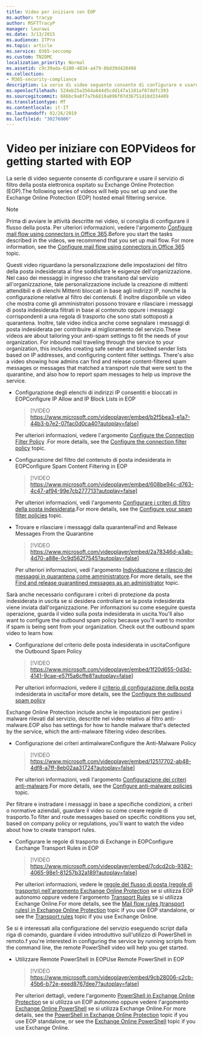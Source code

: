 ```yaml
---
title: Video per iniziare con EOP
ms.author: tracyp
author: MSFTTracyP
manager: laurawi
ms.date: 3/13/2015
ms.audience: ITPro
ms.topic: article
ms.service: O365-seccomp
ms.custom: TN2DMC
localization_priority: Normal
ms.assetid: c9c39ada-6100-4034-a479-8bd39d428498
ms.collection:
- M365-security-compliance
description: La serie di video seguente consente di configurare e usare il servizio di filtro della posta elettronica ospitato su Exchange Online Protection (EOP).
ms.openlocfilehash: 524eb25a3564a844d5cdd147a1101af87ddfc393
ms.sourcegitcommit: 686bc9a8f7a7b6810a096f07d36751d10d334409
ms.translationtype: MT
ms.contentlocale: it-IT
ms.lasthandoff: 02/26/2019
ms.locfileid: "30276006"
---
```

# <a name="videos-for-getting-started-with-eop"></a><span data-ttu-id="39e38-103">Video per iniziare con EOP</span><span class="sxs-lookup"><span data-stu-id="39e38-103">Videos for getting started with EOP</span></span>

<span data-ttu-id="39e38-104">La serie di video seguente consente di configurare e usare il servizio di filtro della posta elettronica ospitato su Exchange Online Protection (EOP).</span><span class="sxs-lookup"><span data-stu-id="39e38-104">The following series of videos will help you set up and use the Exchange Online Protection (EOP) hosted email filtering service.</span></span>
  
> [!NOTE]
> <span data-ttu-id="39e38-p101">Prima di avviare le attività descritte nei video, si consiglia di configurare il flusso della posta. Per ulteriori informazioni, vedere l'argomento [Configure mail flow using connectors in Office 365](http://technet.microsoft.com/library/854b5a50-4462-4836-a092-37e208d29624.aspx).</span><span class="sxs-lookup"><span data-stu-id="39e38-p101">Before you start the tasks described in the videos, we recommend that you set up mail flow. For more information, see the [Configure mail flow using connectors in Office 365](http://technet.microsoft.com/library/854b5a50-4462-4836-a092-37e208d29624.aspx) topic.</span></span> 
  
<span data-ttu-id="39e38-p102">Questi video riguardano la personalizzazione delle impostazioni del filtro della posta indesiderata al fine soddisfare le esigenze dell'organizzazione. Nel caso dei messaggi in ingresso che transitano dal servizio all'organizzazione, tale personalizzazione include la creazione di mittenti attendibili e di elenchi Mittenti bloccati in base agli indirizzi IP, nonché la configurazione relative al filtro dei contenuti. È inoltre disponibile un video che mostra come gli amministratori possono trovare e rilasciare i messaggi di posta indesiderata filtrati in base al contenuto oppure i messaggi corrispondenti a una regola di trasporto che sono stati sottoposti a quarantena. Inoltre, tale video indica anche come segnalare i messaggi di posta indesiderata per contribuire al miglioramento del servizio.</span><span class="sxs-lookup"><span data-stu-id="39e38-p102">These videos are about tailoring your anti-spam settings to fit the needs of your organization. For inbound mail traveling through the service to your organization, this includes creating safe sender and blocked sender lists based on IP addresses, and configuring content filter settings. There's also a video showing how admins can find and release content-filtered spam messages or messages that matched a transport rule that were sent to the quarantine, and also how to report spam messages to help us improve the service.</span></span>
  
- <span data-ttu-id="39e38-110">Configurazione degli elenchi di indirizzi IP consentiti e bloccati in EOP</span><span class="sxs-lookup"><span data-stu-id="39e38-110">Configure IP Allow and IP Block Lists in EOP</span></span>
    > [!VIDEO https://www.microsoft.com/videoplayer/embed/b2f5bea3-e1a7-44b3-b7e2-07fac0d0ca40?autoplay=false]
  
    <span data-ttu-id="39e38-111">Per ulteriori informazioni, vedere l'argomento [Configure the Connection Filter Policy](../configure-the-connection-filter-policy.md) .</span><span class="sxs-lookup"><span data-stu-id="39e38-111">For more details, see the [Configure the connection filter policy](../configure-the-connection-filter-policy.md) topic.</span></span> 
    
- <span data-ttu-id="39e38-112">Configurazione del filtro del contenuto di posta indesiderata in EOP</span><span class="sxs-lookup"><span data-stu-id="39e38-112">Configure Spam Content Filtering in EOP</span></span>
    > [!VIDEO https://www.microsoft.com/videoplayer/embed/608be94c-d763-4c47-af94-99e7cb277713?autoplay=false]
  
    <span data-ttu-id="39e38-113">Per ulteriori informazioni, vedi l'argomento [Configurare i criteri di filtro della posta indesiderata](../configure-your-spam-filter-policies.md).</span><span class="sxs-lookup"><span data-stu-id="39e38-113">For more details, see the [Configure your spam filter policies](../configure-your-spam-filter-policies.md) topic.</span></span> 
    
- <span data-ttu-id="39e38-114">Trovare e rilasciare i messaggi dalla quarantena</span><span class="sxs-lookup"><span data-stu-id="39e38-114">Find and Release Messages From the Quarantine</span></span>
    > [!VIDEO https://www.microsoft.com/videoplayer/embed/2a78346d-a3ab-4d70-a88e-0c9d562f7545?autoplay=false]
  
    <span data-ttu-id="39e38-115">Per ulteriori informazioni, vedi l'argomento [Individuazione e rilascio dei messaggi in quarantena come amministratore](../find-and-release-quarantined-messages-as-an-administrator.md).</span><span class="sxs-lookup"><span data-stu-id="39e38-115">For more details, see the [Find and release quarantined messages as an administrator](../find-and-release-quarantined-messages-as-an-administrator.md) topic.</span></span> 
    
<span data-ttu-id="39e38-p103">Sarà anche necessario configurare i criteri di protezione da posta indesiderata in uscita se si desidera controllare se la posta indesiderata viene inviata dall'organizzazione. Per informazioni su come eseguire questa operazione, guarda il video sulla posta indesiderata in uscita.</span><span class="sxs-lookup"><span data-stu-id="39e38-p103">You'll also want to configure the outbound spam policy because you'll want to monitor if spam is being sent from your organization. Check out the outbound spam video to learn how.</span></span>
  
- <span data-ttu-id="39e38-118">Configurazione del criterio delle posta indesiderata in uscita</span><span class="sxs-lookup"><span data-stu-id="39e38-118">Configure the Outbound Spam Policy</span></span>
    > [!VIDEO https://www.microsoft.com/videoplayer/embed/1f20d655-0d3d-4141-9cae-e57f5a6cffe8?autoplay=false]
  
    <span data-ttu-id="39e38-119">Per ulteriori informazioni, vedere il [criterio di configurazione della posta](../configure-the-outbound-spam-policy.md) indesiderata in uscita</span><span class="sxs-lookup"><span data-stu-id="39e38-119">For more details, see the [Configure the outbound spam policy](../configure-the-outbound-spam-policy.md)</span></span>
    
<span data-ttu-id="39e38-120">Exchange Online Protection include anche le impostazioni per gestire i malware rilevati dal servizio, descritte nel video relativo al filtro anti-malware.</span><span class="sxs-lookup"><span data-stu-id="39e38-120">EOP also has settings for how to handle malware that's detected by the service, which the anti-malware filtering video describes.</span></span>
  
- <span data-ttu-id="39e38-121">Configurazione dei criteri antimalware</span><span class="sxs-lookup"><span data-stu-id="39e38-121">Configure the Anti-Malware Policy</span></span>
    > [!VIDEO https://www.microsoft.com/videoplayer/embed/12517702-ab48-4df8-a7ff-8eb02aa31724?autoplay=false]
  
    <span data-ttu-id="39e38-122">Per ulteriori informazioni, vedi l'argomento [Configurazione dei criteri anti-malware](../configure-anti-malware-policies.md).</span><span class="sxs-lookup"><span data-stu-id="39e38-122">For more details, see the [Configure anti-malware policies](../configure-anti-malware-policies.md) topic.</span></span> 
    
<span data-ttu-id="39e38-123">Per filtrare e instradare i messaggi in base a specifiche condizioni, a criteri o normative aziendali, guardare il video su come creare regole di trasporto.</span><span class="sxs-lookup"><span data-stu-id="39e38-123">To filter and route messages based on specific conditions you set, based on company policy or regulations, you'll want to watch the video about how to create transport rules.</span></span>
  
- <span data-ttu-id="39e38-124">Configurare le regole di trasporto di Exchange in EOP</span><span class="sxs-lookup"><span data-stu-id="39e38-124">Configure Exchange Transport Rules in EOP</span></span>
    > [!VIDEO https://www.microsoft.com/videoplayer/embed/7cdcd2cb-9382-4065-98e1-81257b32a189?autoplay=false]
  
    <span data-ttu-id="39e38-125">Per ulteriori informazioni, vedere le [regole del flusso di posta (regole di trasporto) nell'argomento Exchange Online Protection](mail-flow-rules-transport-rules-0.md) se si utilizza EOP autonomo oppure vedere l'argomento [Transport Rules](http://technet.microsoft.com/library/743bd525-0ca2-426d-b76c-b4a052bc8886.aspx) se si utilizza Exchange Online.</span><span class="sxs-lookup"><span data-stu-id="39e38-125">For more details, see the [Mail flow rules (transport rules) in Exchange Online Protection](mail-flow-rules-transport-rules-0.md) topic if you use EOP standalone, or see the [Transport rules](http://technet.microsoft.com/library/743bd525-0ca2-426d-b76c-b4a052bc8886.aspx) topic if you use Exchange Online.</span></span> 
    
<span data-ttu-id="39e38-126">Se si è interessati alla configurazione del servizio eseguendo script dalla riga di comando, guardare il video introduttivo sull'utilizzo di PowerShell in remoto.</span><span class="sxs-lookup"><span data-stu-id="39e38-126">f you're interested in configuring the service by running scripts from the command line, the remote PowerShell video will help you get started.</span></span>
  
- <span data-ttu-id="39e38-127">Utilizzare Remote PowerShell in EOP</span><span class="sxs-lookup"><span data-stu-id="39e38-127">Use Remote PowerShell in EOP</span></span>
    > [!VIDEO https://www.microsoft.com/videoplayer/embed/9cb28006-c2cb-45b6-b72e-eeed8767dee7?autoplay=false]
  
    <span data-ttu-id="39e38-128">Per ulteriori dettagli, vedere l'argomento [PowerShell in Exchange Online Protection](http://technet.microsoft.com/library/f7918a88-774a-405e-945b-bc2f5ee9f748.aspx) se si utilizza un EOP autonomo oppure vedere l'argomento [Exchange Online PowerShell](http://technet.microsoft.com/library/1cb603b0-2961-4afe-b879-b048fe0f64a2.aspx) se si utilizza Exchange Online.</span><span class="sxs-lookup"><span data-stu-id="39e38-128">For more details, see the [PowerShell in Exchange Online Protection](http://technet.microsoft.com/library/f7918a88-774a-405e-945b-bc2f5ee9f748.aspx) topic if you use EOP standalone, or see the [Exchange Online PowerShell](http://technet.microsoft.com/library/1cb603b0-2961-4afe-b879-b048fe0f64a2.aspx) topic if you use Exchange Online.</span></span> 
    

